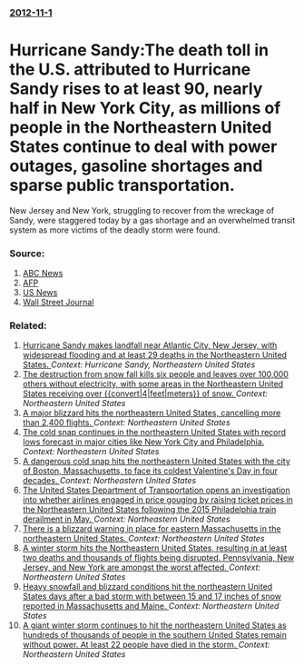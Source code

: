 ### [2012-11-1](/news/2012/11/1/index.md)

# Hurricane Sandy:The death toll in the U.S. attributed to Hurricane Sandy rises to at least 90, nearly half in New York City, as millions of people in the Northeastern United States continue to deal with power outages, gasoline shortages and sparse public transportation. 

New Jersey and New York, struggling to recover from the wreckage of Sandy, were staggered today by a gas shortage and an overwhelmed transit system as more victims of the deadly storm were found.


### Source:

1. [ABC News](http://abcnews.go.com/US/gas-shortage-overwhelmed-transit-systems-latest-sandy-woe/story?id=17614235#.UJLtIcUqaAg)
2. [AFP](http://www.google.com/hostednews/afp/article/ALeqM5jLBgsQU5vRriRhW0whWEJQupoaiA?docId=CNG.f30d83d3e58f9f2b8d7db5aef73a1dca.1d1)
3. [US News](http://www.usnews.com/news/articles/2012/11/01/superstorm-sandy-creates-gas-shortage-headaches)
4. [Wall Street Journal](http://online.wsj.com/article/SB10001424052970204712904578092550084100578.html)

### Related:

1. [Hurricane Sandy makes landfall near Atlantic City, New Jersey, with widespread flooding and at least 29 deaths in the Northeastern United States. ](/news/2012/10/30/hurricane-sandy-makes-landfall-near-atlantic-city-new-jersey-with-widespread-flooding-and-at-least-29-deaths-in-the-northeastern-united-st.md) _Context: Hurricane Sandy, Northeastern United States_
2. [The destruction from snow fall kills six people and leaves over 100,000 others without electricity, with some areas in the Northeastern United States receiving over {{convert|4|feet|meters}} of snow. ](/news/2017/03/14/the-destruction-from-snow-fall-kills-six-people-and-leaves-over-100-000-others-without-electricity-with-some-areas-in-the-northeastern-unit.md) _Context: Northeastern United States_
3. [A major blizzard hits the northeastern United States, cancelling more than 2,400 flights. ](/news/2017/02/9/a-major-blizzard-hits-the-northeastern-united-states-cancelling-more-than-2-400-flights.md) _Context: Northeastern United States_
4. [The cold snap continues in the northeastern United States with record lows forecast in major cities like New York City and Philadelphia. ](/news/2016/02/14/the-cold-snap-continues-in-the-northeastern-united-states-with-record-lows-forecast-in-major-cities-like-new-york-city-and-philadelphia.md) _Context: Northeastern United States_
5. [A dangerous cold snap hits the northeastern United States with the city of Boston, Massachusetts, to face its coldest Valentine's Day in four decades. ](/news/2016/02/13/a-dangerous-cold-snap-hits-the-northeastern-united-states-with-the-city-of-boston-massachusetts-to-face-its-coldest-valentine-s-day-in-fou.md) _Context: Northeastern United States_
6. [The United States Department of Transportation opens an investigation into whether airlines engaged in price gouging by raising ticket prices in the Northeastern United States following the 2015 Philadelphia train derailment in May. ](/news/2015/07/24/the-united-states-department-of-transportation-opens-an-investigation-into-whether-airlines-engaged-in-price-gouging-by-raising-ticket-price.md) _Context: Northeastern United States_
7. [There is a blizzard warning in place for eastern Massachusetts in the northeastern United States. ](/news/2015/02/14/there-is-a-blizzard-warning-in-place-for-eastern-massachusetts-in-the-northeastern-united-states.md) _Context: Northeastern United States_
8. [A winter storm hits the Northeastern United States, resulting in at least two deaths and thousands of flights being disrupted. Pennsylvania, New Jersey, and New York are amongst the worst affected. ](/news/2014/02/3/a-winter-storm-hits-the-northeastern-united-states-resulting-in-at-least-two-deaths-and-thousands-of-flights-being-disrupted-pennsylvania.md) _Context: Northeastern United States_
9. [Heavy snowfall and blizzard conditions hit the northeastern United States days after a bad storm with between 15 and 17 inches of snow reported in Massachusetts and Maine.  ](/news/2014/02/16/heavy-snowfall-and-blizzard-conditions-hit-the-northeastern-united-states-days-after-a-bad-storm-with-between-15-and-17-inches-of-snow-repor.md) _Context: Northeastern United States_
10. [A giant winter storm continues to hit the northeastern United States as hundreds of thousands of people in the southern United States remain without power. At least 22 people have died in the storm. ](/news/2014/02/14/a-giant-winter-storm-continues-to-hit-the-northeastern-united-states-as-hundreds-of-thousands-of-people-in-the-southern-united-states-remain.md) _Context: Northeastern United States_
